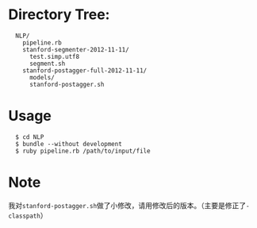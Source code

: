 # Directory Tree:
```
  NLP/
    pipeline.rb
    stanford-segmenter-2012-11-11/
      test.simp.utf8
      segment.sh
    stanford-postagger-full-2012-11-11/
      models/
      stanford-postagger.sh
```

# Usage
```
  $ cd NLP
  $ bundle --without development
  $ ruby pipeline.rb /path/to/input/file
```

# Note
我对`stanford-postagger.sh`做了小修改，请用修改后的版本。（主要是修正了`-classpath`）